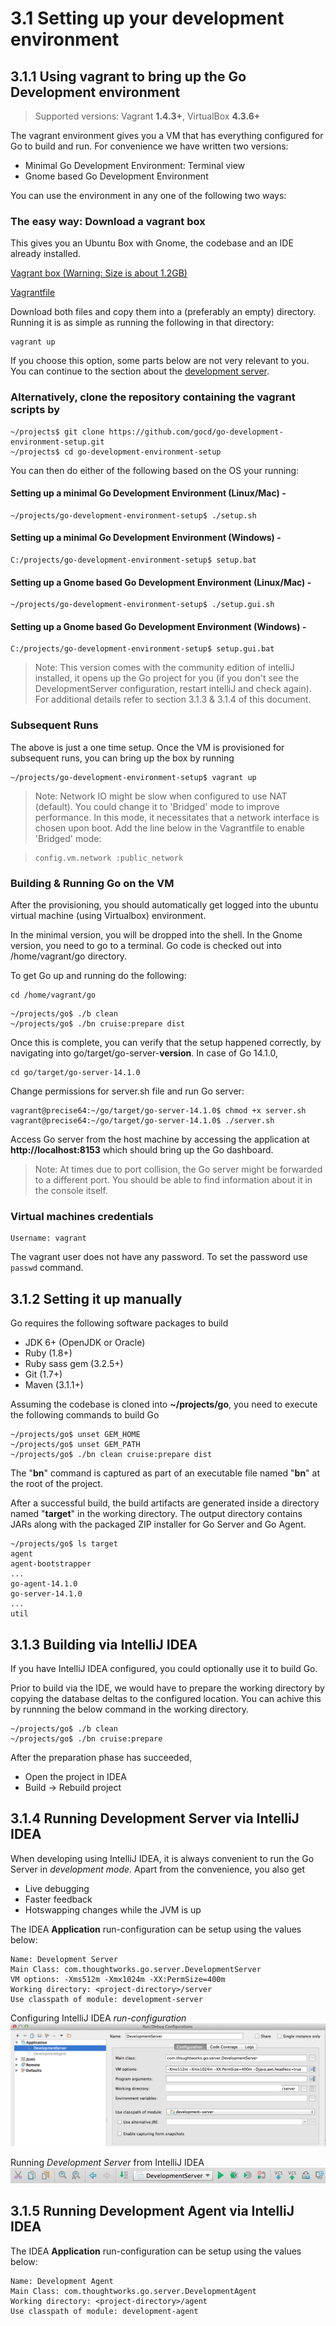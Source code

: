 # 3.1 Setting up your development environment

## 3.1.1 Using vagrant to bring up the Go Development environment

> Supported versions: Vagrant **1.4.3+**, VirtualBox **4.3.6+**

The vagrant environment gives you a VM that has everything configured for Go to build and run. For convenience we have written two versions:

- Minimal Go Development Environment: Terminal view
- Gnome based Go Development Environment


You can use the environment in any one of the following two ways:

### The easy way: Download a vagrant box

This gives you an Ubuntu Box with Gnome, the codebase and an IDE already installed.

[Vagrant box (Warning: Size is about 1.2GB)](http://download01.thoughtworks.com/go/vagrant/go.v1.box)

[Vagrantfile](http://download01.thoughtworks.com/go/vagrant/Vagrantfile)

Download both files and copy them into a (preferably an empty) directory. Running it is as simple as running the following in that directory:

```
vagrant up
```

If you choose this option, some parts below are not very relevant to you. You can continue to the section about the [development server](#dev-server-idea).

### Alternatively, clone the repository containing the vagrant scripts by

```
~/projects$ git clone https://github.com/gocd/go-development-environment-setup.git
~/projects$ cd go-development-environment-setup
```

You can then do either of the following based on the OS your running:

#### Setting up a minimal Go Development Environment (Linux/Mac) -

```
~/projects/go-development-environment-setup$ ./setup.sh
```

#### Setting up a minimal Go Development Environment (Windows) -

```
C:/projects/go-development-environment-setup$ setup.bat
```

#### Setting up a Gnome based Go Development Environment (Linux/Mac) -

```
~/projects/go-development-environment-setup$ ./setup.gui.sh
```

#### Setting up a Gnome based Go Development Environment (Windows) -

```
C:/projects/go-development-environment-setup$ setup.gui.bat
```

> Note: This version comes with the community edition of intelliJ installed, it opens up the Go project for you (if you don't see the DevelopmentServer configuration, restart intelliJ and check again). For additional details refer to section 3.1.3 & 3.1.4 of this document. 

### Subsequent Runs

The above is just a one time setup. Once the VM is provisioned for subsequent runs, you can bring up the box by running

```
~/projects/go-development-environment-setup$ vagrant up
```

> Note: Network IO might be slow when configured to use NAT (default). You could change it to 'Bridged' mode to improve performance. In this mode, it necessitates that a network interface is chosen upon boot. Add the line below in the Vagrantfile to enable 'Bridged' mode:

>
>```
>config.vm.network :public_network
>```

### Building & Running Go on the VM

After the provisioning, you should automatically get logged into the ubuntu virtual machine (using Virtualbox) environment.

In the minimal version, you will be dropped into the shell. In the Gnome version, you need to go to a terminal. Go code is checked out into /home/vagrant/go directory. 

To get Go up and running do the following:

```
cd /home/vagrant/go
```

```
~/projects/go$ ./b clean
~/projects/go$ ./bn cruise:prepare dist
```

Once this is complete, you can verify that the setup happened correctly, by navigating into go/target/go-server-**version**. In case of Go 14.1.0, 

```
cd go/target/go-server-14.1.0
```

Change permissions for server.sh file and run Go server:

```
vagrant@precise64:~/go/target/go-server-14.1.0$ chmod +x server.sh
vagrant@precise64:~/go/target/go-server-14.1.0$ ./server.sh
```

Access Go server from the host machine by accessing the application at **http://localhost:8153** which should bring up the Go dashboard.

> Note: At times due to port collision, the Go server might be forwarded to a different port. You should be able to find information about it in the console itself. 

### Virtual machines credentials
```
Username: vagrant
```

The vagrant user does not have any password. To set the password use `passwd` command.

## 3.1.2 Setting it up manually

Go requires the following software packages to build

-   JDK 6+ (OpenJDK or Oracle)
-   Ruby (1.8+)
-   Ruby sass gem (3.2.5+)
-   Git (1.7+)
-   Maven (3.1.1+)

Assuming the codebase is cloned into **~/projects/go**, you need to execute the
following commands to build Go

```
~/projects/go$ unset GEM_HOME
~/projects/go$ unset GEM_PATH
~/projects/go$ ./bn clean cruise:prepare dist
```

The "**bn**" command is captured as part of an executable file named
"**bn**" at the root of the project.

After a successful build, the build artifacts are generated inside a directory
named "**target**" in the working directory. The output directory contains JARs
along with the packaged ZIP installer for Go Server and Go Agent.

```
~/projects/go$ ls target
agent
agent-bootstrapper
...
go-agent-14.1.0
go-server-14.1.0
...
util
```

## 3.1.3 Building via IntelliJ IDEA

If you have IntelliJ IDEA configured, you could optionally use it to build Go. 

Prior to build via the IDE, we would have to prepare the working directory by copying the database deltas to the configured location. You can achive this by runnning the below command in the working directory.

```
~/projects/go$ ./b clean
~/projects/go$ ./bn cruise:prepare
```

After the preparation phase has succeeded, 

- Open the project in IDEA
- Build -> Rebuild project

## <a name="dev-server-idea"></a>3.1.4 Running Development Server via IntelliJ IDEA

When developing using IntelliJ IDEA, it is always convenient to run the Go Server in *development mode*. Apart from the convenience, you also get

- Live debugging
- Faster feedback
- Hotswapping changes while the JVM is up

The IDEA **Application** run-configuration can be setup using the values below:

```
Name: Development Server
Main Class: com.thoughtworks.go.server.DevelopmentServer
VM options: -Xms512m -Xmx1024m -XX:PermSize=400m
Working directory: <project-directory>/server
Use classpath of module: development-server
```

Configuring IntelliJ IDEA *run-configuration*
![](images/idea_run_configuration_development_server.png)

Running *Development Server* from IntelliJ IDEA
![](images/idea_run_configuration.png)

## 3.1.5 Running Development Agent via IntelliJ IDEA

The IDEA **Application** run-configuration can be setup using the values below:

```
Name: Development Agent
Main Class: com.thoughtworks.go.server.DevelopmentAgent
Working directory: <project-directory>/agent
Use classpath of module: development-agent
```
